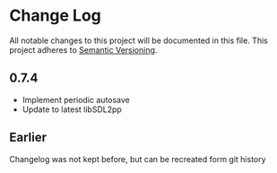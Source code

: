 # Change Log

All notable changes to this project will be documented in this file.
This project adheres to [Semantic Versioning](http://semver.org/).

## 0.7.4
* Implement periodic autosave
* Update to latest libSDL2pp

## Earlier
Changelog was not kept before, but can be recreated form git history
